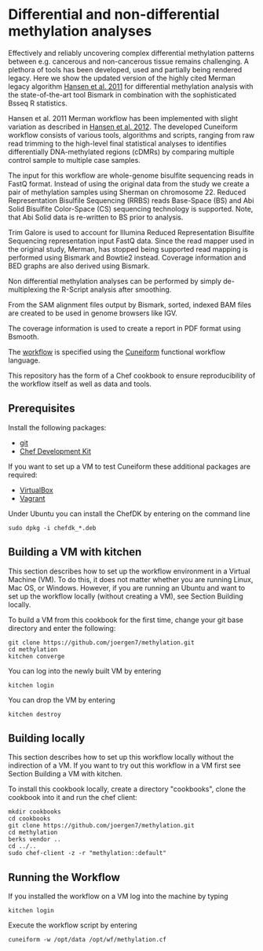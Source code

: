 # Differential and non-differential methylation analyses

Effectively and reliably uncovering complex differential methylation patterns between e.g. cancerous and non-cancerous tissue remains challenging. A plethora of tools has been developed, used and partially being rendered legacy. Here we show the updated version of the highly cited Merman legacy algorithm [Hansen et al. 2011](http://www.nature.com/ng/journal/v43/n8/full/ng.865.html) for differential methylation analysis with the state-of-the-art tool Bismark in combination with the sophisticated Bsseq R statistics.

Hansen et al. 2011 Merman workflow has been implemented with slight variation as described in
[Hansen et al. 2012](http://www.ncbi.nlm.nih.gov/pmc/articles/PMC3491411/).
The developed Cuneiform workflow consists of various tools, algorithms and scripts, ranging from raw read trimming to the high-level final statistical analyses  to identifies differentially DNA-methylated regions (cDMRs) by comparing multiple control sample to multiple case samples.

The input for this workflow are whole-genome bisulfite sequencing reads in FastQ
format. Instead of using the original data from the study we create a pair of
methylation samples using Sherman on chromosome 22. Reduced Representation Bisulfile Sequencing (RRBS) reads Base-Space (BS) and Abi Solid Bisulfite Color-Space (CS) sequencing technology is supported. Note, that Abi Solid data is re-written to BS prior to  analysis. 

Trim Galore is used to account for Illumina Reduced Representation Bisulfite
Sequencing representation input FastQ data. Since the read mapper used in
the original study, Merman, has stopped being supported read mapping is
performed using Bismark and Bowtie2 instead. Coverage information and BED graphs
are also derived using Bismark.

Non differential methylation analyses can be performed by simply de-multiplexing the R-Script analysis after smoothing.

From the SAM alignment files output by Bismark, sorted, indexed BAM files are
created to be used in genome browsers like IGV.

The coverage information is used to create a report in PDF format using Bsmooth.

The
[workflow](https://github.com/joergen7/methylation/blob/master/templates/default/methylation.cf.erb)
is specified using the
[Cuneiform](https://github.com/joergen7/cuneiform) functional workflow language.

This repository has the form of a Chef cookbook to ensure reproducibility of the
workflow itself as well as data and tools.


## Prerequisites

Install the following packages:

- [git](https://git-scm.com/)
- [Chef Development Kit](https://downloads.chef.io/chef-dk/)

If you want to set up a VM to test Cuneiform these additional packages are required:

- [VirtualBox](https://www.virtualbox.org/)
- [Vagrant](https://www.vagrantup.com/)


Under Ubuntu you can install the ChefDK by entering on the command line

    sudo dpkg -i chefdk_*.deb


## Building a VM with kitchen

This section describes how to set up the workflow environment in a Virtual
Machine (VM). To do this, it does not matter whether you are running Linux,
Mac OS, or Windows. However, if you are running an Ubuntu and want to set up
the workflow locally (without creating a VM), see Section Building locally.

To build a VM from this cookbook for the first time, change your git
base directory and enter the following:

    git clone https://github.com/joergen7/methylation.git
    cd methylation
    kitchen converge
    
You can log into the newly built VM by entering

    kitchen login
    
You can drop the VM by entering

    kitchen destroy

## Building locally

This section describes how to set up this workflow locally without the indirection
of a VM. If you want to try out this workflow in a VM first see Section Building a VM with kitchen.

To install this cookbook locally, create a directory "cookbooks", clone the cookbook
into it and run the chef client:

    mkdir cookbooks
    cd cookbooks
    git clone https://github.com/joergen7/methylation.git
    cd methylation
    berks vendor ..
    cd ../..
    sudo chef-client -z -r "methylation::default"
    
## Running the Workflow

If you installed the workflow on a VM log into the machine by typing

    kitchen login
    
Execute the workflow script by entering

    cuneiform -w /opt/data /opt/wf/methylation.cf
    
